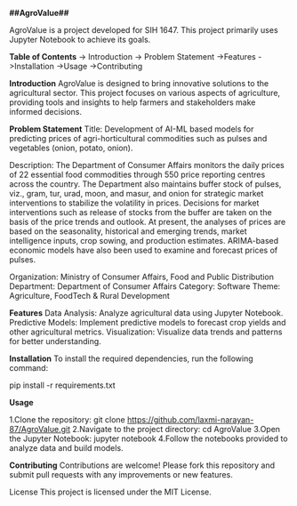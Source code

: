 **##AgroValue##**

AgroValue is a project developed for SIH 1647. 
This project primarily uses Jupyter Notebook to achieve its goals.

**Table of Contents**
-> Introduction
-> Problem Statement 
->Features
->Installation
->Usage
->Contributing


**Introduction**
AgroValue is designed to bring innovative solutions to the agricultural sector. This project focuses on various aspects of agriculture, providing tools and insights to help farmers and stakeholders make informed decisions.

**Problem Statement**
Title: Development of AI-ML based models for predicting prices of agri-horticultural commodities such as pulses and vegetables (onion, potato, onion).

Description:
The Department of Consumer Affairs monitors the daily prices of 22 essential food commodities through 550 price reporting centres across the country. The Department also maintains buffer stock of pulses, viz., gram, tur, urad, moon, and masur, and onion for strategic market interventions to stabilize the volatility in prices. Decisions for market interventions such as release of stocks from the buffer are taken on the basis of the price trends and outlook. At present, the analyses of prices are based on the seasonality, historical and emerging trends, market intelligence inputs, crop sowing, and production estimates. ARIMA-based economic models have also been used to examine and forecast prices of pulses.

Organization: Ministry of Consumer Affairs, Food and Public Distribution
Department: Department of Consumer Affairs
Category: Software
Theme: Agriculture, FoodTech & Rural Development

**Features**
Data Analysis: Analyze agricultural data using Jupyter Notebook.
Predictive Models: Implement predictive models to forecast crop yields and other agricultural metrics.
Visualization: Visualize data trends and patterns for better understanding.

**Installation**
To install the required dependencies, run the following command:

pip install -r requirements.txt

**Usage**

1.Clone the repository:
git clone https://github.com/laxmi-narayan-87/AgroValue.git
2.Navigate to the project directory:
cd AgroValue
3.Open the Jupyter Notebook:
jupyter notebook
4.Follow the notebooks provided to analyze data and build models. 

**Contributing**
Contributions are welcome! Please fork this repository and submit pull requests with any improvements or new features.

License
This project is licensed under the MIT License.

